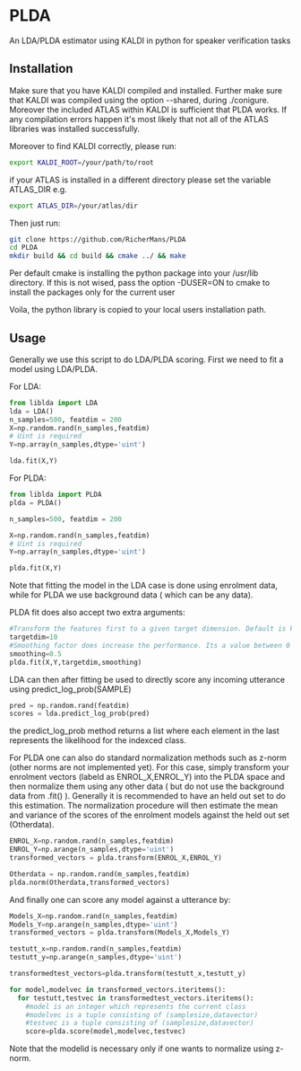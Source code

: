 # PLDA
An LDA/PLDA estimator using KALDI in python for speaker verification tasks

## Installation ##

Make sure that you have KALDI compiled and installed. Further make sure that KALDI was compiled using the option --shared, during ./conigure.
Moreover the included ATLAS within KALDI is sufficient that PLDA works. If any compilation errors happen it's most likely that not all of the ATLAS libraries was installed successfully.

Moreover to find KALDI correctly, please run:

```bash
export KALDI_ROOT=/your/path/to/root
```

if your ATLAS is installed in a different directory please set the variable ATLAS_DIR e.g.

```bash
export ATLAS_DIR=/your/atlas/dir
```

Then just run:
```bash
git clone https://github.com/RicherMans/PLDA
cd PLDA
mkdir build && cd build && cmake ../ && make
```

Per default cmake is installing the python package into your /usr/lib directory. If this is not wised, pass the option -DUSER=ON to cmake to install the packages only for the current user

Voila, the python library is copied to your local users installation path.

## Usage ##

Generally we use this script to do LDA/PLDA scoring. First we need to fit a model using LDA/PLDA.

For LDA:
```python
from liblda import LDA
lda = LDA()
n_samples=500, featdim = 200
X=np.random.rand(n_samples,featdim)
# Uint is required
Y=np.array(n_samples,dtype='uint')

lda.fit(X,Y)
```

For PLDA:
```python
from liblda import PLDA
plda = PLDA()

n_samples=500, featdim = 200

X=np.random.rand(n_samples,featdim)
# Uint is required
Y=np.array(n_samples,dtype='uint')

plda.fit(X,Y)
```
Note that fitting the model in the LDA case is done using enrolment data, while for PLDA we use background data ( which can be any data).

PLDA fit does also accept two extra arguments:

```python
#Transform the features first to a given target dimension. Default is keeping the dimension
targetdim=10
#Smoothing factor does increase the performance. Its a value between 0 and 1. Does affect the covariance matrix
smoothing=0.5
plda.fit(X,Y,targetdim,smoothing)
```

LDA can then after fitting be used to directly score any incoming utterance using predict_log_prob(SAMPLE)

```python
pred = np.random.rand(featdim)
scores = lda.predict_log_prob(pred)
```
the predict_log_prob method returns a list where each element in the last represents the likelihood for the indexced class.

For PLDA one can also do standard normalization methods such as z-norm (other norms are not implemented yet). For this case, simply transform your enrolment vectors (labeld as ENROL_X,ENROL_Y) into the PLDA space and then normalize them using any other data ( but do not use the background data from .fit() ).
Generally it is recommended to have an held out set to do this estimation. The normalization procedure will then estimate the mean and variance of the scores of the enrolment models against the held out set (Otherdata).

```python
ENROL_X=np.random.rand(n_samples,featdim)
ENROL_Y=np.arange(n_samples,dtype='uint')
transformed_vectors = plda.transform(ENROL_X,ENROL_Y)

Otherdata = np.random.rand(m_samples,featdim)
plda.norm(Otherdata,transformed_vectors)
```

And finally one can score any model against a utterance by:

```python
Models_X=np.random.rand(n_samples,featdim)
Models_Y=np.arange(n_samples,dtype='uint')
transformed_vectors = plda.transform(Models_X,Models_Y)

testutt_x=np.random.rand(n_samples,featdim)
testutt_y=np.arange(n_samples,dtype='uint')

transformedtest_vectors=plda.transform(testutt_x,testutt_y)

for model,modelvec in transformed_vectors.iteritems():
  for testutt,testvec in transformedtest_vectors.iteritems():
    #model is an integer which represents the current class
    #modelvec is a tuple consisting of (samplesize,datavector)
    #testvec is a tuple consisting of (samplesize,datavector)
    score=plda.score(model,modelvec,testvec)

```
Note that the modelid is necessary only if one wants to normalize using z-norm.
